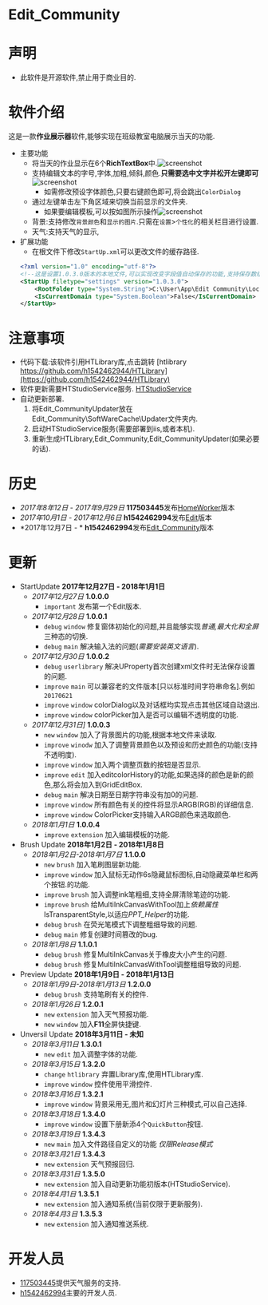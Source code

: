 Edit_Community
============================================================================================
# 声明
+ 此软件是开源软件,禁止用于商业目的.
# 软件介绍
这是一款**作业展示器**软件,能够实现在班级教室电脑展示当天的功能.
+ 主要功能
	+ 将当天的作业显示在6个**RichTextBox**中.![screenshot](https://github.com/h1542462944/Edit_Community/tree/master/Edit_Community/Picture/main.jpg)
	+ 支持编辑文本的字号,字体,加粗,倾斜,颜色.**只需要选中文字并松开左键即可** ![screenshot](https://github.com/h1542462944/Edit_Community/tree/master/Edit_Community/Picture/editbox.jpg)
		+ 如需修改预设字体颜色,只要右键颜色即可,将会跳出`ColorDialog`
	+ 通过左键单击左下角区域来切换当前显示的文件夹.
		+ 如果要编辑模板,可以按如图所示操作![screenshot](https://github.com/h1542462944/Edit_Community/tree/master/Edit_Community/Picture/settings1.jpg)
	+ 背景:支持修改`背景颜色`和`显示的图片`.只需在`设置`>`个性化`的相关栏目进行设置.
	+ 天气:支持天气的显示,
+ 扩展功能
	+ 在根文件下修改`StartUp.xml`可以更改文件的缓存路径.</br>
	```xml
	<?xml version="1.0" encoding="utf-8"?>
	<!--这是设置1.0.3.0版本的本地文件,可以实现改变字段值自动保存的功能,支持保存数组.-->
	<StartUp filetype="settings" version="1.0.3.0">
		<RootFolder type="System.String">C:\User\App\Edit Community\LocalCache\</RootFolder>
		<IsCurrentDomain type="System.Boolean">False</IsCurrentDomain>
	</StartUp>
	```		
# 注意事项
+ 代码下载:该软件引用HTLibrary库,点击跳转
[htlibrary https://github.com/h1542462944/HTLibrary](https://github.com/h1542462944/HTLibrary)
+ 软件更新需要HTStudioService服务.
[HTStudioService](https://github.com/h1542462944/HTStudioService)
+ 自动更新部署.
	1. 将Edit_CommunityUpdater放在Edit_Community\SoftWareCache\Updater文件夹内.
	2. 启动HTStudioService服务(需要部署到iis,或者本机).
	3. 重新生成HTLibrary,Edit_Community,Edit_CommunityUpdater(如果必要的话).
# 历史
+ *2017年8年12日 - 2017年9月29日* **117503445**发布[HomeWorker](https://github.com/117503445/HomeWorker)版本
+ *2017年10月1日 - 2017年12月6日* **h1542462994**发布[Edit](https://github.com/h1542462994/Edit)版本
+ *2017年12月7日 - * **h1542462994**发布[Edit_Community](https://github.com/h1542462944/Edit_Community)版本 </br>
# 更新
+ StartUpdate **2017年12月27日 - 2018年1月1日**
	+ *2017年12月27日* **1.0.0.0**
		+ `important` 发布第一个Edit版本.
	+ *2017年12月28日* **1.0.0.1**
		+ `debug` `window` 修复窗体初始化的问题,并且能够实现*普通,最大化和全屏*三种态的切换.
		+ `debug` `main` 解决输入法的问题(*需要安装英文语言*).
	+ *2017年12月30日* **1.0.0.2**
		+ `debug` `userlibrary` 解决UProperty首次创建xml文件时无法保存设置的问题.
		+ `improve` `main` 可以兼容老的文件版本[只以标准时间字符串命名].例如`20170621`
		+ `improve` `window` colorDialog以及对话框均实现点击其他区域自动退出.
		+ `improve` `window` colorPicker加入是否可以编辑不透明度的功能.
	+ *2017年12月31日]* **1.0.0.3**
		+ `new` `window` 加入了背景图片的功能,根据本地文件来读取.
		+ `improve` `winodw` 加入了调整背景颜色以及预设和历史颜色的功能(支持不透明度).
		+ `improve` `window` 加入两个调整页数的按钮是否显示.
		+ `improve` `edit` 加入editcolorHistory的功能,如果选择的颜色是新的颜色,那么将会加入到GridEditBox.
		+ `debug` `main` 解决日期至日期字符串没有加0的问题.
		+ `improve` `window` 所有颜色有关的控件将显示ARGB(RGB)的详细信息.
		+ `improve` `window` ColorPicker支持输入ARGB颜色来选取颜色.
	+ *2018年1月1日* **1.0.0.4**
		+ `improve` `extension` 加入编辑模板的功能.
+ Brush Update **2018年1月2日 - 2018年1月8日**
	+ *2018年1月2日-2018年1月7日* **1.1.0.0**
		+ `new` `brush` 加入笔刷图层新功能.
		+ `improve` `window` 加入鼠标无动作6s隐藏鼠标图标,自动隐藏菜单栏和两个按钮.的功能.
		+ `improve` `brush` 加入调整ink笔粗细,支持全屏清除笔迹的功能.
		+ `improve` `brush` 给MultiInkCanvasWithTool加上*依赖属性*IsTransparentStyle,以适应*PPT_Helper*的功能.
		+ `debug` `brush` 在荧光笔模式下调整粗细导致的问题.
		+ `debug` `main` 修复创建时间篡改的bug.
	+ *2018年1月8日* **1.1.0.1**
		+ `debug` `brush` 修复MultiInkCanvas关于橡皮大小产生的问题.
		+ `debug` `brush` 修复MultiInkCanvasWithTool调整粗细导致的问题.
+ Preview Update  **2018年1月9日 - 2018年1月13日**
	+ *2018年1月9日-2018年1月13日* **1.2.0.0**
		+ `debug` `brush` 支持笔刷有关的控件.
	+ *2018年1月26日* **1.2.0.1**
		+ `new` `extension` 加入天气预报功能.
		+ `new` `window` 加入**F11**全屏快捷键.
+ Unversil Update **2018年3月11日 - 未知**
	+ *2018年3月11日* **1.3.0.1**
		+ `new` `edit` 加入调整字体的功能.
	+ *2018年3月15日* **1.3.2.0**
		+ `change` `htlibrary` 弃置Library库,使用HTLibrary库.
		+ `improve` `window` 控件使用平滑控件.
	+ *2018年3月16日* **1.3.2.1**
		+ `improve` `window` 背景采用无,图片和幻灯片三种模式,可以自己选择.
	+ *2018年3月18日* **1.3.4.0**
		+ `improve` `window` 设置下册新添4个`QuickButton`按钮.
	+ *2018年3月19日* **1.3.4.3**
		+ `new` `main` 加入文件路径自定义的功能 *仅限Release模式*
	+ *2018年3月21日* **1.3.4.3**
		+ `new` `extension` 天气预报回归.
	+ *2018年3月31日* **1.3.5.0**
		+ `new` `extension` 加入自动更新功能初版本(HTStudioService).
	+ *2018年4月1日* **1.3.5.1**
		+ `new` `extension` 加入通知系统(当前仅限于更新服务).
	+ *2018年4月3日* **1.3.5.3**
		+ `new` `extension` 加入通知推送系统.
# 开发人员
+ [117503445](https://github.com/117503445)提供天气服务的支持.
+ [h1542462994](https://github.com/h1542462944)主要的开发人员.
